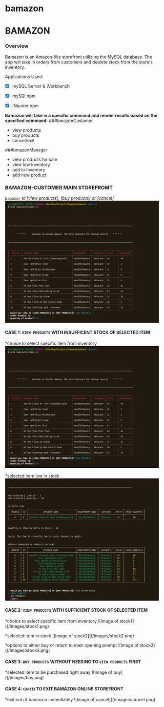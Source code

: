 # bamazon
# BAMAZON
### Overview
Bamazon is an Amazon-like storefront utilizing the MySQL database. The app will take in orders from customers and deplete stock from the store's inventory.


Applications Used:
- [x] mySQL Server & Workbench
- [x] mySQl npm
- [x] INquirer npm


**Bamazon will take in a specific command and render results based on the specified command.**
###bmazonCustomer
- view products
- buy products
- cancel/exit


###bmazonManager
- view products for sale
- view low inventory
- add to inventory
- add new product


### BAMAZON-CUSTOMER MAIN STOREFROMT
`bamazon` *to [view products], [buy products] or [cancel]*
![Image of lowstock1](/images/lowstock1.png)


#### CASE 1: `VIEW PRODUCTS` WITH INSUFFICENT STOCK OF SELECTED ITEM 
*choice to select specific item from inventory
![Image of lowstock1](/images/lowstock1.png)


*selected item low in stock
![Image of lowstock2](/images/lowstock2.png)




#### CASE 2: `VIEW PRODUCTS` WITH SUFFICIENT STOCK OF SELECTED ITEM
*choice to select specific item from inventory
![Image of stock1]((/images/stock1.png)


*selected item in stock
![Image of stock2]((/images/stock2.png)


*options to either buy or return to main opening prompt
![Image of stock3]((/images/stock3.png)



#### CASE 3: `BUY PRODUCTS` WITHOUT NEEDING TO `VIEW PRODUCTS` FIRST
*selected item to be purchased right away
![Image of buy]((/images/buy.png)


#### CASE 4: `CANCEL`TO EXIT BAMAZON ONLINE STOREFRONT
*exit out of bamazon immediately
![Image of cancel]((/images/cancel.png)


